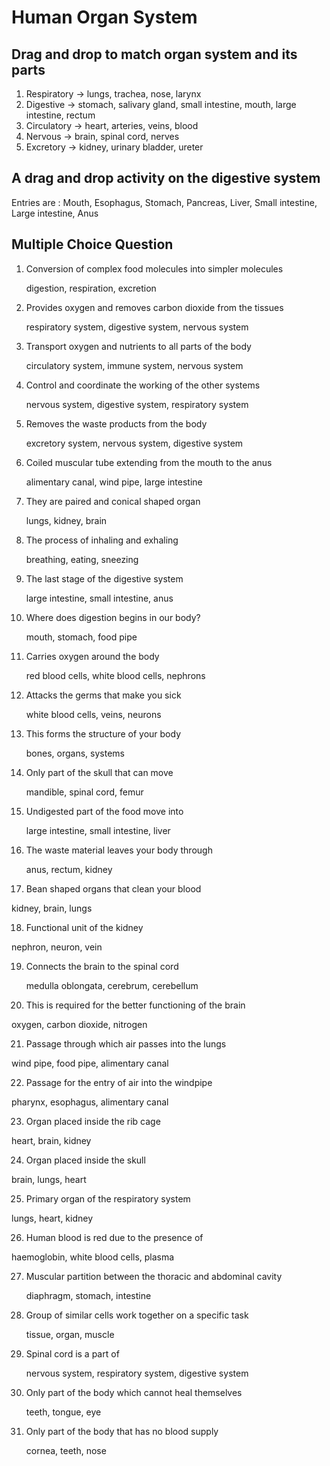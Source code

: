 # Human Organ System

## Drag and drop to match organ system and its parts

1. Respiratory → lungs, trachea, nose, larynx
2. Digestive   → stomach, salivary gland, small intestine, mouth, large intestine, rectum
3. Circulatory → heart, arteries, veins, blood
4. Nervous     → brain, spinal cord, nerves
5. Excretory   → kidney, urinary bladder, ureter

## A drag and drop activity on the digestive system

Entries are : Mouth, Esophagus, Stomach, Pancreas, Liver, Small intestine, Large intestine, Anus

## Multiple Choice Question

1. Conversion of complex food molecules into simpler molecules 
   
   digestion, respiration, excretion
   
2. Provides oxygen and removes carbon dioxide from the tissues 

   respiratory system, digestive system, nervous system
   
3. Transport oxygen and nutrients to all parts of the body

   circulatory system, immune system, nervous system
   
4. Control and coordinate the working of the other systems

   nervous system, digestive system, respiratory system
    
5. Removes the waste products from the body

   excretory system, nervous system, digestive system
    
6. Coiled muscular tube extending from the mouth to the anus

   alimentary canal, wind pipe, large intestine
   
7. They are paired and conical shaped organ

   lungs, kidney, brain
   
8. The process of inhaling and exhaling 

   breathing, eating, sneezing
   
9. The last stage of the digestive system

   large intestine, small intestine, anus
   
10. Where does digestion begins in our body?

    mouth, stomach, food pipe
    
11. Carries oxygen around the body

    red blood cells, white blood cells, nephrons
    
12. Attacks the germs that make you sick

    white blood cells, veins, neurons
   
13. This forms the structure of your body

    bones, organs, systems
    
14. Only part of the skull that can move

    mandible, spinal cord, femur
    
15. Undigested part of the food move into

    large intestine, small intestine, liver
    
16. The waste material leaves your body through

    anus, rectum, kidney
    
17. Bean shaped organs that clean your blood

   kidney, brain, lungs
   
18. Functional unit of the kidney

   nephron, neuron, vein
   
19. Connects the brain to the spinal cord

    medulla oblongata, cerebrum, cerebellum
    
20. This is required for the better functioning of the brain

   oxygen, carbon dioxide, nitrogen
   
21. Passage through which air passes into the lungs

   wind pipe, food pipe, alimentary canal

22. Passage for the entry of air into the windpipe    

   pharynx, esophagus, alimentary canal
   
23. Organ placed inside the rib cage

   heart, brain, kidney
   
24. Organ placed inside the skull

   brain, lungs, heart
   
25. Primary organ of the respiratory system

   lungs, heart, kidney
  
26. Human blood is red due to the presence of   

   haemoglobin, white blood cells, plasma
   
27. Muscular partition between the thoracic and abdominal cavity

    diaphragm, stomach, intestine
    
28. Group of similar cells work together on a specific task

     tissue, organ, muscle
 
 29. Spinal cord is a part of 
 
      nervous system, respiratory system, digestive system
            
 30. Only part of the body which cannot heal themselves
 
      teeth, tongue, eye
      
 31. Only part of the body that has no blood supply
 
      cornea, teeth, nose
      
 
  
   
      

   

